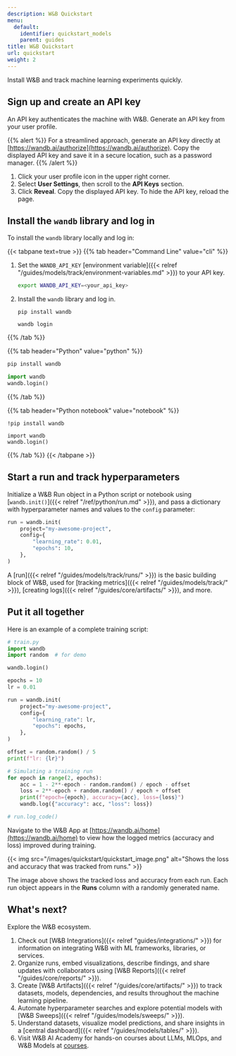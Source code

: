 ```yaml
---
description: W&B Quickstart
menu:
  default:
    identifier: quickstart_models
    parent: guides
title: W&B Quickstart
url: quickstart
weight: 2
---
```

Install W&B and track machine learning experiments quickly.

## Sign up and create an API key

An API key authenticates the machine with W&B. Generate an API key from your user profile.

{{% alert %}}
For a streamlined approach, generate an API key directly at [https://wandb.ai/authorize](https://wandb.ai/authorize). Copy the displayed API key and save it in a secure location, such as a password manager.
{{% /alert %}}

1. Click your user profile icon in the upper right corner.
1. Select **User Settings**, then scroll to the **API Keys** section.
1. Click **Reveal**. Copy the displayed API key. To hide the API key, reload the page.

## Install the `wandb` library and log in

To install the `wandb` library locally and log in:

{{< tabpane text=true >}}
{{% tab header="Command Line" value="cli" %}}

1. Set the `WANDB_API_KEY` [environment variable]({{< relref "/guides/models/track/environment-variables.md" >}}) to your API key.

    ```bash
    export WANDB_API_KEY=<your_api_key>
    ```

1. Install the `wandb` library and log in.

    ```shell
    pip install wandb

    wandb login
    ```

{{% /tab %}}

{{% tab header="Python" value="python" %}}

```bash
pip install wandb
```
```python
import wandb
wandb.login()
```

{{% /tab %}}

{{% tab header="Python notebook" value="notebook" %}}

```notebook
!pip install wandb

import wandb
wandb.login()
```

{{% /tab %}}
{{< /tabpane >}}

## Start a run and track hyperparameters

Initialize a W&B Run object in a Python script or notebook using [`wandb.init()`]({{< relref "/ref/python/run.md" >}}), and pass a dictionary with hyperparameter names and values to the `config` parameter:

```python
run = wandb.init(
    project="my-awesome-project",
    config={
        "learning_rate": 0.01,
        "epochs": 10,
    },
)
```

A [run]({{< relref "/guides/models/track/runs/" >}}) is the basic building block of W&B, used for [tracking metrics]({{< relref "/guides/models/track/" >}}), [creating logs]({{< relref "/guides/core/artifacts/" >}}), and more.

## Put it all together

Here is an example of a complete training script:

```python
# train.py
import wandb
import random  # for demo

wandb.login()

epochs = 10
lr = 0.01

run = wandb.init(
    project="my-awesome-project",
    config={
        "learning_rate": lr,
        "epochs": epochs,
    },
)

offset = random.random() / 5
print(f"lr: {lr}")

# Simulating a training run
for epoch in range(2, epochs):
    acc = 1 - 2**-epoch - random.random() / epoch - offset
    loss = 2**-epoch + random.random() / epoch + offset
    print(f"epoch={epoch}, accuracy={acc}, loss={loss}")
    wandb.log({"accuracy": acc, "loss": loss})

# run.log_code()
```

Navigate to the W&B App at [https://wandb.ai/home](https://wandb.ai/home) to view how the logged metrics (accuracy and loss) improved during training.

{{< img src="/images/quickstart/quickstart_image.png" alt="Shows the loss and accuracy that was tracked from runs." >}}

The image above shows the tracked loss and accuracy from each run. Each run object appears in the **Runs** column with a randomly generated name.

## What's next?

Explore the W&B ecosystem.

1. Check out [W&B Integrations]({{< relref "guides/integrations/" >}}) for information on integrating W&B with ML frameworks, libraries, or services.
2. Organize runs, embed visualizations, describe findings, and share updates with collaborators using [W&B Reports]({{< relref "/guides/core/reports/" >}}).
3. Create [W&B Artifacts]({{< relref "/guides/core/artifacts/" >}}) to track datasets, models, dependencies, and results throughout the machine learning pipeline.
4. Automate hyperparameter searches and explore potential models with [W&B Sweeps]({{< relref "/guides/models/sweeps/" >}}).
5. Understand datasets, visualize model predictions, and share insights in a [central dashboard]({{< relref "/guides/models/tables/" >}}).
6. Visit W&B AI Academy for hands-on courses about LLMs, MLOps, and W&B Models at [courses](https://wandb.me/courses).